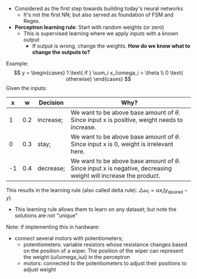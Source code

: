 
- Considered as the first step towards building today's neural networks
	- It's not the first NN; but also served as foundation of FSM and Regex.
- **Perceptron learning rule**: Start with random weights (or zero)
	- This is supervised learning where we apply inputs with a known output
		- If output is wrong, change the weights. **How do we know what to change the outputs to?**

Example: 
$$
y = 
\begin{cases} 1 \text{ if } \sum_i x_i\omega_i > \theta \\
0 \text{ otherwise}
\end{cases}
$$
Given the inputs:

| x   | w   | Decision  | Why?                                                                                                                  |
| --- | --- | --------- | --------------------------------------------------------------------------------------------------------------------- |
| 1   | 0.2 | increase; | We want to be above base amount of $\theta$. Since input x is positive, weight needs to increase.                     |
| 0   | 0.3 | stay;     | We want to be above base amount of $\theta$. Since input x is 0, weight is irrelevant here.                           |
| -1  | 0.4 | decrease; | We want to be above base amount of $\theta$. Since input x is negative, decreasing weight will increase the product.  |

This results in the learning rule (also called delta rule): 
$\triangle \omega_i = \alpha x_i (y_\text{desired} - y)$
- This learning rule allows them to learn on any dataset; but note the solutions are not "unique"

Note: if implementing this in hardware:
- connect several motors with potentiometers; 
	- potentiometers: variable resistors whose resistance changes based on the position of a wiper. The position of the wiper can represent the weight (ωi\omega_iωi​) in the perceptron
	- motors: connected to the potentiometers to adjust their positions to adjust weight
